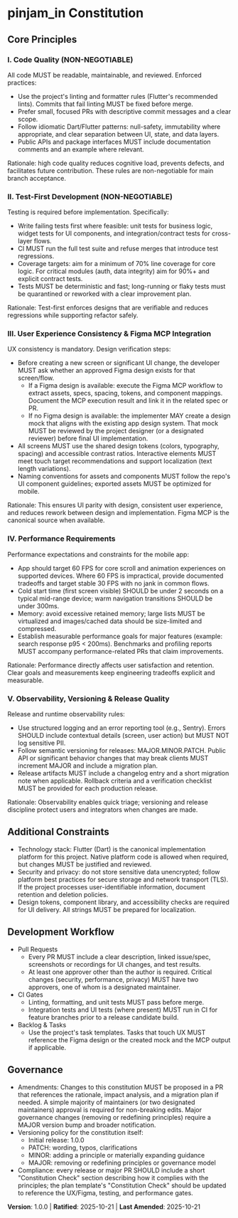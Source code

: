 <!--
	Sync Impact Report
	- Version change: [UNSET] -> 1.0.0
	- Modified principles: (new constitution created)
	- Added sections: "Development Workflow" and "Additional Constraints" specific to Flutter + Figma MCP
	- Removed sections: none (template completed)
	- Templates requiring validation:
		- .specify/templates/plan-template.md -> ⚠ pending: update "Constitution Check" gates to reference the new Figma MCP and testing requirements
		- .specify/templates/spec-template.md -> ✅ updated (no file edits required; alignment noted)
		- .specify/templates/tasks-template.md -> ⚠ pending: ensure task examples reflect test-first and UX gating
	- Follow-ups / TODOs:
		- TODO(RATIFICATION_DATE): confirm formal ratification date if different from initial creation (2025-10-21).
		- TODO(CONTACTS): designate constitution owners/maintainers in repository settings.
-->

# pinjam_in Constitution

## Core Principles

### I. Code Quality (NON-NEGOTIABLE)

All code MUST be readable, maintainable, and reviewed. Enforced practices:

-   Use the project's linting and formatter rules (Flutter's recommended lints). Commits
    that fail linting MUST be fixed before merge.
-   Prefer small, focused PRs with descriptive commit messages and a clear scope.
-   Follow idiomatic Dart/Flutter patterns: null-safety, immutability where appropriate,
    and clear separation between UI, state, and data layers.
-   Public APIs and package interfaces MUST include documentation comments and an
    example where relevant.

Rationale: high code quality reduces cognitive load, prevents defects, and
facilitates future contribution. These rules are non-negotiable for main branch
acceptance.

### II. Test-First Development (NON-NEGOTIABLE)

Testing is required before implementation. Specifically:

-   Write failing tests first where feasible: unit tests for business logic, widget
    tests for UI components, and integration/contract tests for cross-layer flows.
-   CI MUST run the full test suite and refuse merges that introduce test regressions.
-   Coverage targets: aim for a minimum of 70% line coverage for core logic. For
    critical modules (auth, data integrity) aim for 90%+ and explicit contract tests.
-   Tests MUST be deterministic and fast; long-running or flaky tests must be
    quarantined or reworked with a clear improvement plan.

Rationale: Test-first enforces designs that are verifiable and reduces regressions
while supporting refactor safely.

### III. User Experience Consistency & Figma MCP Integration

UX consistency is mandatory. Design verification steps:

-   Before creating a new screen or significant UI change, the developer MUST ask
    whether an approved Figma design exists for that screen/flow.
    -   If a Figma design is available: execute the Figma MCP workflow to extract
        assets, specs, spacing, tokens, and component mappings. Document the MCP
        execution result and link it in the related spec or PR.
    -   If no Figma design is available: the implementer MAY create a design mock
        that aligns with the existing app design system. That mock MUST be
        reviewed by the project designer (or a designated reviewer) before final UI
        implementation.
-   All screens MUST use the shared design tokens (colors, typography, spacing)
    and accessible contrast ratios. Interactive elements MUST meet touch target
    recommendations and support localization (text length variations).
-   Naming conventions for assets and components MUST follow the repo's UI
    component guidelines; exported assets MUST be optimized for mobile.

Rationale: This ensures UI parity with design, consistent user experience, and
reduces rework between design and implementation. Figma MCP is the canonical
source when available.

### IV. Performance Requirements

Performance expectations and constraints for the mobile app:

-   App should target 60 FPS for core scroll and animation experiences on supported
    devices. Where 60 FPS is impractical, provide documented tradeoffs and target
    stable 30 FPS with no jank in common flows.
-   Cold start time (first screen visible) SHOULD be under 2 seconds on a typical
    mid-range device; warm navigation transitions SHOULD be under 300ms.
-   Memory: avoid excessive retained memory; large lists MUST be virtualized and
    images/cached data should be size-limited and compressed.
-   Establish measurable performance goals for major features (example: search
    response p95 < 200ms). Benchmarks and profiling reports MUST accompany
    performance-related PRs that claim improvements.

Rationale: Performance directly affects user satisfaction and retention. Clear
goals and measurements keep engineering tradeoffs explicit and measurable.

### V. Observability, Versioning & Release Quality

Release and runtime observability rules:

-   Use structured logging and an error reporting tool (e.g., Sentry). Errors
    SHOULD include contextual details (screen, user action) but MUST NOT log
    sensitive PII.
-   Follow semantic versioning for releases: MAJOR.MINOR.PATCH. Public API or
    significant behavior changes that may break clients MUST increment MAJOR and
    include a migration plan.
-   Release artifacts MUST include a changelog entry and a short migration note
    when applicable. Rollback criteria and a verification checklist MUST be
    provided for each production release.

Rationale: Observability enables quick triage; versioning and release discipline
protect users and integrators when changes are made.

## Additional Constraints

-   Technology stack: Flutter (Dart) is the canonical implementation platform for
    this project. Native platform code is allowed when required, but changes MUST
    be justified and reviewed.
-   Security and privacy: do not store sensitive data unencrypted; follow platform
    best practices for secure storage and network transport (TLS). If the project
    processes user-identifiable information, document retention and deletion
    policies.
-   Design tokens, component library, and accessibility checks are required for UI
    delivery. All strings MUST be prepared for localization.

## Development Workflow

-   Pull Requests
    -   Every PR MUST include a clear description, linked issue/spec, screenshots
        or recordings for UI changes, and test results.
    -   At least one approver other than the author is required. Critical changes
        (security, performance, privacy) MUST have two approvers, one of whom is a
        designated maintainer.
-   CI Gates
    -   Linting, formatting, and unit tests MUST pass before merge.
    -   Integration tests and UI tests (where present) MUST run in CI for feature
        branches prior to a release candidate build.
-   Backlog & Tasks
    -   Use the project's task templates. Tasks that touch UX MUST reference the
        Figma design or the created mock and the MCP output if applicable.

## Governance

-   Amendments: Changes to this constitution MUST be proposed in a PR that
    references the rationale, impact analysis, and a migration plan if needed.
    A simple majority of maintainers (or two designated maintainers) approval is
    required for non-breaking edits. Major governance changes (removing or
    redefining principles) require a MAJOR version bump and broader notification.
-   Versioning policy for the constitution itself:
    -   Initial release: 1.0.0
    -   PATCH: wording, typos, clarifications
    -   MINOR: adding a principle or materially expanding guidance
    -   MAJOR: removing or redefining principles or governance model
-   Compliance: every release or major PR SHOULD include a short "Constitution
    Check" section describing how it complies with the principles; the plan
    template's "Constitution Check" should be updated to reference the
    UX/Figma, testing, and performance gates.

**Version**: 1.0.0 | **Ratified**: 2025-10-21 | **Last Amended**: 2025-10-21
